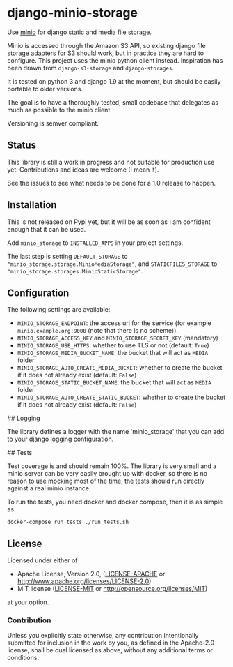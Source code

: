 # django-minio-storage

Use [minio](https://minio.io) for django static and media file storage.

Minio is accessed through the Amazon S3 API, so existing django file
storage adapters for S3 should work, but in practice they are hard to
configure. This project uses the minio python client instead. Inspiration has
been drawn from `django-s3-storage` and `django-storages`.

It is tested on python 3 and django 1.9 at the moment, but should be easily
portable to older versions.

The goal is to have a thoroughly tested, small codebase that delegates as
much as possible to the minio client.

Versioning is semver compliant.

## Status

This library is still a work in progress and not suitable for production
use yet. Contributions and ideas are welcome (I mean it).

See the issues to see what needs to be done for a 1.0 release to happen.

## Installation

This is not released on Pypi yet, but it will be as soon as I am confident
enough that it can be used.

Add `minio_storage` to `INSTALLED_APPS` in your project settings.

The last step is setting `DEFAULT_STORAGE` to
`"minio_storage.storage.MinioMediaStorage"`, and `STATICFILES_STORAGE` to
`"minio_storage.storages.MinioStaticStorage"`.

## Configuration

The following settings are available:

- `MINIO_STORAGE_ENDPOINT`: the access url for the service (for example
    `minio.example.org:9000` (note that there is no scheme)).
- `MINIO_STORAGE_ACCESS_KEY` and `MINIO_STORAGE_SECRET_KEY` (mandatory)
- `MINIO_STORAGE_USE_HTTPS`: whether to use TLS or not (default: `True`)
- `MINIO_STORAGE_MEDIA_BUCKET_NAME`: the bucket that will act as `MEDIA` folder
- `MINIO_STORAGE_AUTO_CREATE_MEDIA_BUCKET`: whether to create the bucket if it does not
already exist (default: `False`)
- `MINIO_STORAGE_STATIC_BUCKET_NAME`: the bucket that will act as `MEDIA` folder
- `MINIO_STORAGE_AUTO_CREATE_STATIC_BUCKET`: whether to create the bucket if it does not
already exist (default: `False`)

## Logging

The library defines a logger with the name 'minio_storage' that you can add to
your django logging configuration.

## Tests

Test coverage is and should remain 100%. The library is very small and a minio
server can be very easily brought up with docker, so there is no reason to use
mocking most of the time, the tests should run directly against a real minio
instance.

To run the tests, you need docker and docker compose, then it is as simple as:

    docker-compose run tests ./run_tests.sh

## License

Licensed under either of

 * Apache License, Version 2.0, ([LICENSE-APACHE](LICENSE-APACHE)
   or http://www.apache.org/licenses/LICENSE-2.0)
 * MIT license ([LICENSE-MIT](LICENSE-MIT)
   or http://opensource.org/licenses/MIT)

at your option.

### Contribution

Unless you explicitly state otherwise, any contribution intentionally submitted
for inclusion in the work by you, as defined in the Apache-2.0 license, shall be dual licensed as above, without any
additional terms or conditions.

